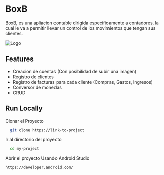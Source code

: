
# BoxB

BoxB, es una apliacion contable dirigida especificamente a contadores, la cual le va a permitir llevar un control de los movimientos que tengan sus clientes.

![Logo](https://i.postimg.cc/L4gJxNB2/logo.png)




## Features

- Creacion de cuentas (Con posibilidad de subir una imagen)
- Registro de clientes
- Registro de facturas para cada cliente (Compras, Gastos, Ingresos)
- Conversor de monedas 
- CRUD


## Run Locally

Clonar el Proyecto

```bash
  git clone https://link-to-project
```

Ir al directorio del proyecto

```bash
  cd my-project
```

Abrir el proyecto Usando Android Studio

```txt
https://developer.android.com/
```



